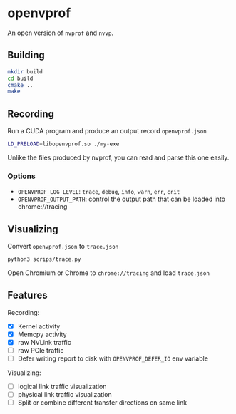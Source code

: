 # openvprof

An open version of `nvprof` and `nvvp`.

## Building

```bash
mkdir build
cd build
cmake ..
make
```

## Recording

Run a CUDA program and produce an output record `openvprof.json`

```bash
LD_PRELOAD=libopenvprof.so ./my-exe
```

Unlike the files produced by nvprof, you can read and parse this one easily.

### Options

* `OPENVPROF_LOG_LEVEL`: `trace`, `debug`, `info`, `warn`, `err`, `crit`
* `OPENVPROF_OUTPUT_PATH`: control the output path that can be loaded into chrome://tracing

## Visualizing

Convert `openvprof.json` to `trace.json`

```bash
python3 scrips/trace.py
```

Open Chromium or Chrome to `chrome://tracing` and load `trace.json`


## Features

Recording:

- [x] Kernel activity
- [x] Memcpy activity
- [x] raw NVLink traffic
- [ ] raw PCIe traffic
- [ ] Defer writing report to disk with `OPENVPROF_DEFER_IO` env variable

Visualizing:
- [ ] logical link traffic visualization
- [ ] physical link traffic visualization
- [ ] Split or combine different transfer directions on same link